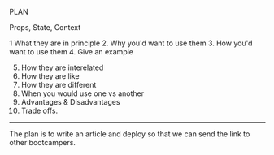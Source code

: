 PLAN 

Props, State, Context

1 What they are in principle
2. Why you'd want to use them
3. How you'd want to use them
4. Give an example 

5. How they are interelated
6. How they are like
7. How they are different
8. When you would use one vs another
9. Advantages & Disadvantages
10. Trade offs. 

----------------------

The plan is to write an article and deploy so that we can send the link to other bootcampers. 
